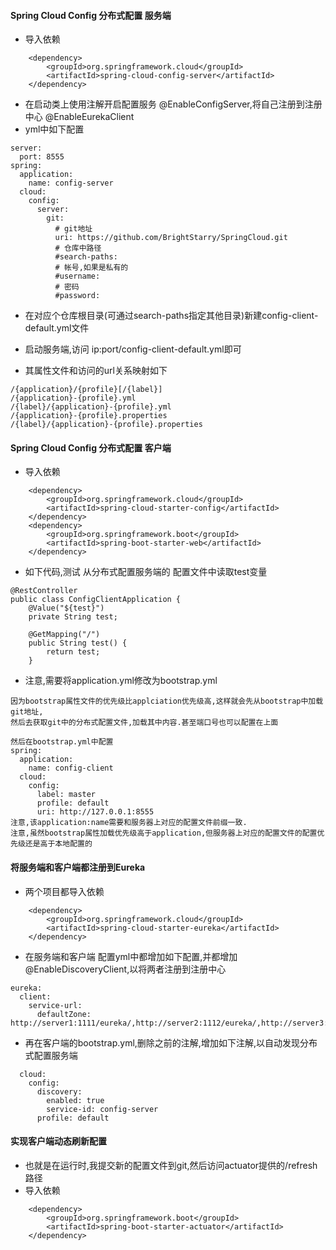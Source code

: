 #### Spring Cloud Config 分布式配置 服务端
* 导入依赖
>
		<dependency>
			<groupId>org.springframework.cloud</groupId>
			<artifactId>spring-cloud-config-server</artifactId>
		</dependency>

>
* 在启动类上使用注解开启配置服务 @EnableConfigServer,将自己注册到注册中心 @EnableEurekaClient
* yml中如下配置
>
    server:
      port: 8555
    spring:
      application:
        name: config-server
      cloud:
        config:
          server:
            git:
              # git地址
              uri: https://github.com/BrightStarry/SpringCloud.git
              # 仓库中路径
              #search-paths:
              # 帐号,如果是私有的
              #username: 
              # 密码
              #password: 
>
* 在对应个仓库根目录(可通过search-paths指定其他目录)新建config-client-default.yml文件
* 启动服务端,访问 ip:port/config-client-default.yml即可

* 其属性文件和访问的url关系映射如下
>   
    /{application}/{profile}[/{label}]
    /{application}-{profile}.yml
    /{label}/{application}-{profile}.yml
    /{application}-{profile}.properties
    /{label}/{application}-{profile}.properties
>

#### Spring Cloud Config 分布式配置 客户端
* 导入依赖
>
		<dependency>
			<groupId>org.springframework.cloud</groupId>
			<artifactId>spring-cloud-starter-config</artifactId>
		</dependency>
		<dependency>
			<groupId>org.springframework.boot</groupId>
			<artifactId>spring-boot-starter-web</artifactId>
		</dependency>    
>
* 如下代码,测试 从分布式配置服务端的 配置文件中读取test变量
>
    @RestController
    public class ConfigClientApplication {
    	@Value("${test}")
    	private String test;
    	
    	@GetMapping("/")
    	public String test() {
    		return test;
    	}
>
* 注意,需要将application.yml修改为bootstrap.yml  
>
    因为bootstrap属性文件的优先级比applciation优先级高,这样就会先从bootstrap中加载git地址,
    然后去获取git中的分布式配置文件,加载其中内容.甚至端口号也可以配置在上面
    
    然后在bootstrap.yml中配置
    spring:
      application:
        name: config-client
      cloud:
        config:
          label: master
          profile: default
          uri: http://127.0.0.1:8555
    注意,该application:name需要和服务器上对应的配置文件前缀一致.
    注意,虽然bootstrap属性加载优先级高于application,但服务器上对应的配置文件的配置优先级还是高于本地配置的
>

#### 将服务端和客户端都注册到Eureka
* 两个项目都导入依赖
>
		<dependency>
        	<groupId>org.springframework.cloud</groupId>
        	<artifactId>spring-cloud-starter-eureka</artifactId>
        </dependency>        
>
* 在服务端和客户端 配置yml中都增加如下配置,并都增加@EnableDiscoveryClient,以将两者注册到注册中心
>
    eureka:
      client:
        service-url:
          defaultZone: http://server1:1111/eureka/,http://server2:1112/eureka/,http://server3:1113/eureka/
>
* 再在客户端的bootstrap.yml,删除之前的注解,增加如下注解,以自动发现分布式配置服务端
>
      cloud:
        config:
          discovery:
            enabled: true
            service-id: config-server
          profile: default
>


#### 实现客户端动态刷新配置
* 也就是在运行时,我提交新的配置文件到git,然后访问actuator提供的/refresh路径
* 导入依赖
>
		<dependency>
			<groupId>org.springframework.boot</groupId>
			<artifactId>spring-boot-starter-actuator</artifactId>
		</dependency>    
>
